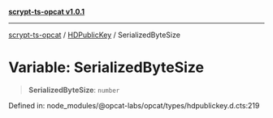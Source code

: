 [**scrypt-ts-opcat v1.0.1**](../../../README.md)

***

[scrypt-ts-opcat](../../../README.md) / [HDPublicKey](../README.md) / SerializedByteSize

# Variable: SerializedByteSize

> **SerializedByteSize**: `number`

Defined in: node\_modules/@opcat-labs/opcat/types/hdpublickey.d.cts:219
